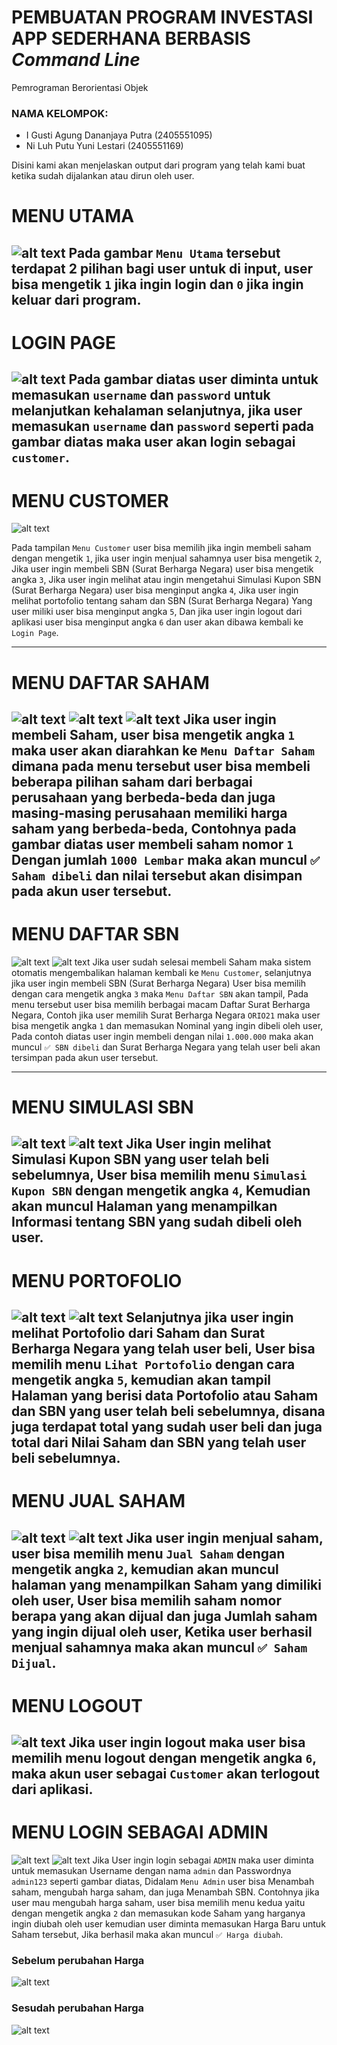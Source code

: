 # PEMBUATAN PROGRAM INVESTASI APP SEDERHANA BERBASIS _Command Line_

Pemrograman Berorientasi Objek

### NAMA KELOMPOK:
- I Gusti Agung Dananjaya Putra (2405551095)
- Ni Luh Putu Yuni Lestari (2405551169)

Disini kami akan menjelaskan output dari program yang telah kami buat ketika sudah dijalankan atau dirun oleh user.

# MENU UTAMA
![alt text](https://github.com/yunilestari688/TUGAS-PBO-/blob/main/Screenshot/WhatsApp%20Image%202025-04-28%20at%2023.37.51.jpeg?raw=true)
Pada gambar `Menu Utama` tersebut terdapat 2 pilihan bagi user untuk di input, user bisa mengetik `1` jika ingin login dan `0` jika ingin keluar dari program.
---
# LOGIN PAGE
![alt text](https://github.com/yunilestari688/TUGAS-PBO-/blob/main/Screenshot/image2.png?raw=true)
Pada gambar diatas user diminta untuk memasukan `username` dan `password` untuk melanjutkan kehalaman selanjutnya, jika user memasukan `username` dan `password` seperti pada gambar diatas maka user akan login sebagai `customer`.
---
# MENU CUSTOMER
![alt text](https://github.com/yunilestari688/TUGAS-PBO-/blob/main/Screenshot/WhatsApp%20Image%202025-04-29%20at%2000.03.23.jpeg?raw=true)

Pada tampilan `Menu Customer` user bisa memilih jika ingin membeli saham dengan mengetik `1`, jika user ingin menjual sahamnya user bisa mengetik `2`, Jika user ingin membeli SBN (Surat Berharga Negara) user bisa mengetik angka `3`, Jika user ingin melihat atau ingin mengetahui Simulasi Kupon SBN (Surat Berharga Negara) user bisa menginput angka `4`, Jika user ingin melihat portofolio tentang saham dan SBN (Surat Berharga Negara) Yang user miliki user bisa menginput angka `5`, Dan jika user ingin logout dari aplikasi user bisa menginput angka `6` dan user akan dibawa kembali ke `Login Page`.

---
# MENU DAFTAR SAHAM
![alt text](https://github.com/yunilestari688/TUGAS-PBO-/blob/main/Screenshot/WhatsApp%20Image%202025-04-29%20at%2000.04.48.jpeg?raw=true)
![alt text](https://github.com/yunilestari688/TUGAS-PBO-/blob/main/Screenshot/WhatsApp%20Image%202025-04-29%20at%2000.05.40.jpeg?raw=true)
![alt text](https://github.com/yunilestari688/TUGAS-PBO-/blob/main/Screenshot/WhatsApp%20Image%202025-04-29%20at%2000.06.17.jpeg?raw=true)
Jika user ingin membeli Saham, user bisa mengetik angka `1` maka user akan diarahkan ke `Menu Daftar Saham` dimana pada menu tersebut user bisa membeli beberapa pilihan saham dari berbagai perusahaan yang berbeda-beda dan juga masing-masing perusahaan memiliki harga saham yang berbeda-beda, Contohnya pada gambar diatas user membeli saham nomor `1` Dengan jumlah `1000 Lembar` maka akan muncul `✅ Saham dibeli` dan nilai tersebut akan disimpan pada akun user tersebut.
---
# MENU DAFTAR SBN
![alt text](https://github.com/yunilestari688/TUGAS-PBO-/blob/main/Screenshot/WhatsApp%20Image%202025-04-29%20at%2000.08.53.jpeg?raw=true)
![alt text](https://github.com/yunilestari688/TUGAS-PBO-/blob/main/Screenshot/WhatsApp%20Image%202025-04-29%20at%2000.11.05.jpeg?raw=true)
Jika user sudah selesai membeli Saham maka sistem otomatis mengembalikan halaman kembali ke `Menu Customer`, selanjutnya jika user ingin membeli SBN (Surat Berharga Negara) User bisa memilih dengan cara mengetik angka `3` maka `Menu Daftar SBN` akan tampil, Pada menu tersebut user bisa memilih berbagai macam Daftar Surat Berharga Negara, Contoh jika user memilih Surat Berharga Negara `ORIO21` maka user bisa mengetik angka `1` dan memasukan Nominal yang ingin dibeli oleh user, Pada contoh diatas user ingin membeli dengan nilai `1.000.000` maka akan muncul `✅ SBN dibeli` dan Surat Berharga Negara yang telah user beli akan tersimpan pada akun user tersebut.

---
# MENU SIMULASI SBN
![alt text](https://github.com/yunilestari688/TUGAS-PBO-/blob/main/Screenshot/WhatsApp%20Image%202025-04-29%20at%2003.36.00.jpeg?raw=true)
![alt text](https://github.com/yunilestari688/TUGAS-PBO-/blob/main/Screenshot/WhatsApp%20Image%202025-04-29%20at%2003.36.48.jpeg?raw=true)
Jika User ingin melihat Simulasi Kupon SBN yang user telah beli sebelumnya, User bisa memilih menu `Simulasi Kupon SBN` dengan mengetik angka `4`, Kemudian akan muncul Halaman yang menampilkan Informasi tentang SBN yang sudah dibeli oleh user.
---
# MENU PORTOFOLIO
![alt text](https://github.com/yunilestari688/TUGAS-PBO-/blob/main/Screenshot/WhatsApp%20Image%202025-04-29%20at%2000.12.52.jpeg?raw=true)
![alt text](https://github.com/yunilestari688/TUGAS-PBO-/blob/main/Screenshot/image.png?raw=true)
Selanjutnya jika user ingin melihat Portofolio dari Saham dan Surat Berharga Negara yang telah user beli, User bisa memilih menu `Lihat Portofolio` dengan cara mengetik angka `5`, kemudian akan tampil Halaman yang berisi data Portofolio atau Saham dan SBN yang user telah beli sebelumnya, disana juga terdapat total yang sudah user beli dan juga total dari Nilai Saham dan SBN yang telah user beli sebelumnya.
---
# MENU JUAL SAHAM
![alt text](https://github.com/yunilestari688/TUGAS-PBO-/blob/main/Screenshot/WhatsApp%20Image%202025-04-29%20at%2000.14.32.jpeg?raw=true)
![alt text](https://github.com/yunilestari688/TUGAS-PBO-/blob/main/Screenshot/WhatsApp%20Image%202025-04-29%20at%2000.15.22.jpeg?raw=true)
Jika user ingin menjual saham, user bisa memilih menu `Jual Saham` dengan mengetik angka `2`, kemudian akan muncul halaman yang menampilkan Saham yang dimiliki oleh user, User bisa memilih saham nomor berapa yang akan dijual dan juga Jumlah saham yang ingin dijual oleh user, Ketika user berhasil menjual sahamnya maka akan muncul `✅ Saham Dijual`.
---
# MENU LOGOUT
![alt text](https://github.com/yunilestari688/TUGAS-PBO-/blob/main/Screenshot/WhatsApp%20Image%202025-04-29%20at%2000.16.13.jpeg?raw=true)
Jika user ingin logout maka user bisa memilih menu logout dengan mengetik angka `6`, maka akun user sebagai `Customer` akan terlogout dari aplikasi.
---
# MENU LOGIN SEBAGAI ADMIN
![alt text](https://github.com/yunilestari688/TUGAS-PBO-/blob/main/Screenshot/WhatsApp%20Image%202025-04-29%20at%2000.16.45.jpeg?raw=true)
![alt text](https://github.com/yunilestari688/TUGAS-PBO-/blob/main/Screenshot/WhatsApp%20Image%202025-04-29%20at%2000.20.42.jpeg?raw=true)
Jika User ingin login sebagai `ADMIN` maka user diminta untuk memasukan Username dengan nama `admin` dan Passwordnya `admin123` seperti gambar diatas, Didalam `Menu Admin` user bisa Menambah saham, mengubah harga saham, dan juga Menambah SBN. Contohnya jika user mau mengubah harga saham, user bisa memilih menu kedua yaitu dengan mengetik angka `2` dan memasukan kode Saham yang harganya ingin diubah oleh user kemudian user diminta memasukan Harga Baru untuk Saham tersebut, Jika berhasil maka akan muncul `✅ Harga diubah`.

### Sebelum perubahan Harga
![alt text](https://github.com/yunilestari688/TUGAS-PBO-/blob/main/Screenshot/WhatsApp%20Image%202025-04-29%20at%2000.05.40.jpeg?raw=true)
### Sesudah perubahan Harga
![alt text](https://github.com/yunilestari688/TUGAS-PBO-/blob/main/Screenshot/WhatsApp%20Image%202025-04-29%20at%2000.24.30.jpeg?raw=true)
